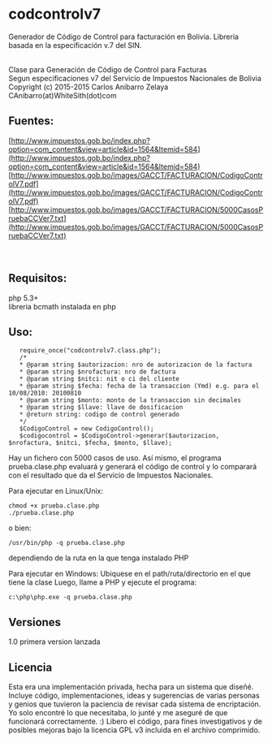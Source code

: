 # codcontrolv7
Generador de Código de Control para facturación en Bolivia. Libreria basada en la especificación v.7 del SIN.

<br />
Clase para Generación de Código de Control para Facturas<br />
Segun especificaciones v7 del Servicio de Impuestos Nacionales de Bolivia<br />
Copyright (c) 2015-2015 Carlos Anibarro Zelaya<br />
CAnibarro(at)WhiteSith(dot)com<br />

## Fuentes:
  [http://www.impuestos.gob.bo/index.php?option=com_content&view=article&id=1564&Itemid=584](http://www.impuestos.gob.bo/index.php?option=com_content&view=article&id=1564&Itemid=584)<br />
  [http://www.impuestos.gob.bo/images/GACCT/FACTURACION/CodigoControlV7.pdf](http://www.impuestos.gob.bo/images/GACCT/FACTURACION/CodigoControlV7.pdf)<br />
  [http://www.impuestos.gob.bo/images/GACCT/FACTURACION/5000CasosPruebaCCVer7.txt](http://www.impuestos.gob.bo/images/GACCT/FACTURACION/5000CasosPruebaCCVer7.txt)<br />
<br /><br />
 
## Requisitos:<br />
   php 5.3+<br />
   libreria bcmath instalada en php<br />

## Uso:
```
   require_once("codcontrolv7.class.php");
   /*
   * @param string $autorizacion: nro de autorizacion de la factura
   * @param string $nrofactura: nro de factura
   * @param string $nitci: nit o ci del cliente
   * @param string $fecha: fecha de la transaccion (Ymd) e.g. para el 10/08/2010: 20100810
   * @param string $monto: monto de la transaccion sin decimales
   * @param string $llave: llave de dosificacion
   * @return string: codigo de control generado
   */
   $CodigoControl = new CodigoControl();
   $codigocontrol = $CodigoControl->generar($autorizacion, $nrofactura, $nitci, $fecha, $monto, $llave);
```

  Hay un fichero con 5000 casos de uso.
  Así mismo, el programa prueba.clase.php evaluará y generará el código de control y lo comparará con el resultado
  que da el Servicio de Impuestos Nacionales.

  Para ejecutar en Linux/Unix:
  ```
  chmod +x prueba.clase.php
  ./prueba.clase.php
  ```
  o bien:
  ```
  /usr/bin/php -q prueba.clase.php
  ```
  dependiendo de la ruta en la que tenga instalado PHP

  Para ejecutar en Windows:
  Ubiquese en el path/ruta/directorio en el que tiene la clase
  Luego, llame a PHP y ejecute el programa:
  ```
  c:\php\php.exe -q prueba.clase.php
```

## Versiones
   1.0 primera version lanzada

## Licencia
   Esta era una implementación privada, hecha para un sistema que diseñé.
   Incluye código, implementaciones, ideas y sugerencias de varias personas y genios
   que tuvieron la paciencia de revisar cada sistema de encriptación. 
   Yo solo encontré lo que necesitaba, lo junté y me aseguré de que
   funcionará correctamente. :)
   Libero el código, para fines investigativos y de posibles mejoras bajo la licencia
   GPL v3 incluida en el archivo comprimido.

